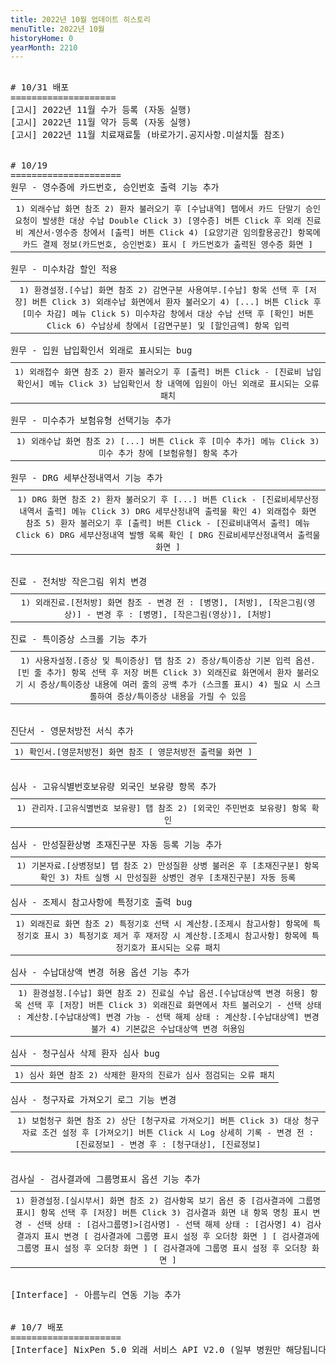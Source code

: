 ```yaml
---
title: 2022년 10월 업데이트 히스토리
menuTitle: 2022년 10월
historyHome: 0
yearMonth: 2210
---
```


<pre>

<bold># 10/31 배포</bold>
==================== 
<span class="box notice">[고시]</span> 2022년 11월 수가 등록 (자동 실행) 
<span class="box notice">[고시]</span> 2022년 11월 약가 등록 (자동 실행) 
<span class="box notice">[고시]</span> 2022년 11월 치료재료툴 (바로가기.공지사항.미설치툴 참조) 


<bold># 10/19</bold>
=====================
<span class="box jemu">원무</span> - 영수증에 카드번호, 승인번호 출력 기능 추가
<table style="width:100%; margin-bottom: 0; margin-top: 10px;">
    <tr>
<th style=" border-spacing: 5px; font-weight: normal">1) 외래수납 화면 참조
2) 환자 불러오기 후 [수납내역] 탭에서 카드 단말기 승인 요청이 발생한 대상 수납 Double Click
3) [영수증] 버튼 Click 후 외래 진료비 계산서·영수증 창에서 [출력] 버튼 Click
4) [요양기관 임의활용공간] 항목에 카드 결제 정보(카드번호, 승인번호) 표시

<a href="/images{{page.url}}/1.png" target="_blank"><img src="/images{{page.url}}/1.png" alt=""></a>[ 카드번호가 출력된 영수증 화면 ]
</th>
    </tr>
</table>
<span class="box jemu">원무</span> - 미수차감 할인 적용
<table style="width:100%; margin-bottom: 0; margin-top: 10px;">
    <tr>
<th style=" border-spacing: 5px; font-weight: normal">1) 환경설정.[수납] 화면 참조
2) 감면구분 사용여부.[수납] 항목 선택 후 [저장] 버튼 Click
3) 외래수납 화면에서 환자 불러오기
4) [...] 버튼 Click 후 [미수 차감] 메뉴 Click
5) 미수차감 창에서 대상 수납 선택 후 [확인] 버튼 Click
6) 수납상세 창에서 [감면구분] 및 [할인금액] 항목 입력
</th>
    </tr>
</table>
<span class="box jemu">원무</span> - 입원 납입확인서 외래로 표시되는 bug
<table style="width:100%; margin-bottom: 0; margin-top: 10px;">
    <tr>
<th style=" border-spacing: 5px; font-weight: normal">1) 외래접수 화면 참조
2) 환자 불러오기 후 [출력] 버튼 Click - [진료비 납입 확인서] 메뉴 Click
3) 납입확인서 창 내역에 입원이 아닌 외래로 표시되는 오류 패치
</th>
    </tr>
</table>
<span class="box jemu">원무</span> - 미수추가 보험유형 선택기능 추가
<table style="width:100%; margin-bottom: 0; margin-top: 10px;">
    <tr>
<th style=" border-spacing: 5px; font-weight: normal">1) 외래수납 화면 참조
2) [...] 버튼 Click 후 [미수 추가] 메뉴 Click
3) 미수 추가 창에 [보험유형] 항목 추가
</th>
    </tr>
</table>
<span class="box jemu">원무</span> - DRG 세부산정내역서 기능 추가
<table style="width:100%; margin-bottom: 0; margin-top: 10px;">
    <tr>
<th style=" border-spacing: 5px; font-weight: normal">1) DRG 화면 참조
2) 환자 불러오기 후 [...] 버튼 Click - [진료비세부산정내역서 출력] 메뉴 Click
3) DRG 세부산정내역 출력물 확인
4) 외래접수 화면 참조
5) 환자 불러오기 후 [출력] 버튼 Click - [진료비내역서 출력] 메뉴 Click
6) DRG 세부산정내역 발행 목록 확인

<a href="/images{{page.url}}/2.png" target="_blank"><img src="/images{{page.url}}/2.png" alt=""></a>[ DRG 진료비세부산정내역서 출력물 화면 ]
</th>
    </tr>
</table>

<span class="box chart">진료</span> - 전처방 작은그림 위치 변경
<table style="width:100%; margin-bottom: 0; margin-top: 10px;">
    <tr>
<th style=" border-spacing: 5px; font-weight: normal">1) 외래진료.[전처방] 화면 참조
    - 변경 전 : [병명], [처방], [작은그림(영상)]
    - 변경 후 : [병명], [작은그림(영상)], [처방]
</th>
    </tr>
</table>
<span class="box chart">진료</span> - 특이증상 스크롤 기능 추가
<table style="width:100%; margin-bottom: 0; margin-top: 10px;">
    <tr>
<th style=" border-spacing: 5px; font-weight: normal">1) 사용자설정.[증상 및 특이증상] 탭 참조
2) 증상/특이증상 기본 입력 옵션.[빈 줄 추가] 항목 선택 후 저장 버튼 Click
3) 외래진료 화면에서 환자 불러오기 시 증상/특이증상 내용에 여러 줄의 공백 추가 (스크롤 표시)
4) 필요 시 스크롤하여 증상/특이증상 내용을 가릴 수 있음
</th>
    </tr>
</table>

<span class="box diag">진단서</span> - 영문처방전 서식 추가
<table style="width:100%; margin-bottom: 0; margin-top: 10px;">
    <tr>
<th style=" border-spacing: 5px; font-weight: normal">1) 확인서.[영문처방전] 화면 참조

<a href="/images{{page.url}}/3.png" target="_blank"><img src="/images{{page.url}}/3.png" alt=""></a>[ 영문처방전 출력물 화면 ]
</th>
    </tr>
</table>

<span class="box inspect">심사</span> - 고유식별번호보유량 외국인 보유량 항목 추가
<table style="width:100%; margin-bottom: 0; margin-top: 10px;">
    <tr>
<th style=" border-spacing: 5px; font-weight: normal">1) 관리자.[고유식별번호 보유량] 탭 참조
2) [외국인 주민번호 보유량] 항목 확인
</th>
    </tr>
</table>
<span class="box inspect">심사</span> - 만성질환상병 초재진구분 자동 등록 기능 추가
<table style="width:100%; margin-bottom: 0; margin-top: 10px;">
    <tr>
<th style=" border-spacing: 5px; font-weight: normal">1) 기본자료.[상병정보] 탭 참조
2) 만성질환 상병 불러온 후 [초재진구분] 항목 확인
3) 차트 실행 시 만성질환 상병인 경우 [초재진구분] 자동 등록
</th>
    </tr>
</table>
<span class="box inspect">심사</span> - 조제시 참고사항에 특정기호 출력 bug
<table style="width:100%; margin-bottom: 0; margin-top: 10px;">
    <tr>
<th style=" border-spacing: 5px; font-weight: normal">1) 외래진료 화면 참조
2) 특정기호 선택 시 계산창.[조제시 참고사항] 항목에 특정기호 표시
3) 특정기호 제거 후 재저장 시 계산창.[조제시 참고사항] 항목에 특정기호가 표시되는 오류 패치
</th>
    </tr>
</table>
<span class="box inspect">심사</span> - 수납대상액 변경 허용 옵션 기능 추가
<table style="width:100%; margin-bottom: 0; margin-top: 10px;">
    <tr>
<th style=" border-spacing: 5px; font-weight: normal">1) 환경설정.[수납] 화면 참조
2) 진료실 수납 옵션.[수납대상액 변경 허용] 항목 선택 후 [저장] 버튼 Click
3) 외래진료 화면에서 차트 불러오기
    - 선택 상태 : 계산창.[수납대상액] 변경 가능
    - 선택 해제 상태 : 계산창.[수납대상액] 변경 불가
4) 기본값은 수납대상액 변경 허용임
</th>
    </tr>
</table>
<span class="box inspect">심사</span> - 청구심사 삭제 환자 심사 bug
<table style="width:100%; margin-bottom: 0; margin-top: 10px;">
    <tr>
<th style=" border-spacing: 5px; font-weight: normal">1) 심사 화면 참조
2) 삭제한 환자의 진료가 심사 점검되는 오류 패치
</th>
    </tr>
</table>
<span class="box inspect">심사</span> - 청구자료 가져오기 로그 기능 변경
<table style="width:100%; margin-bottom: 0; margin-top: 10px;">
    <tr>
<th style=" border-spacing: 5px; font-weight: normal">1) 보험청구 화면 참조
2) 상단 [청구자료 가져오기] 버튼 Click
3) 대상 청구 자료 조건 설정 후 [가져오기] 버튼 Click 시 Log 상세히 기록
    - 변경 전 : [진료정보]
    - 변경 후 : [청구대상], [진료정보]
</th>
    </tr>
</table>

<span class="box lab">검사실</span> - 검사결과에 그룹명표시 옵션 기능 추가
<table style="width:100%; margin-bottom: 0; margin-top: 10px;">
    <tr>
<th style=" border-spacing: 5px; font-weight: normal">1) 환경설정.[실시부서] 화면 참조
2) 검사항목 보기 옵션 중 [검사결과에 그룹명 표시] 항목 선택 후 [저장] 버튼 Click
3) 검사결과 화면 내 항목 명칭 표시 변경
    - 선택 상태 : [검사그룹명]>[검사명]
    - 선택 해제 상태 : [검사명]
4) 검사결과지 표시 변경

<a href="/images{{page.url}}/4.png" target="_blank"><img src="/images{{page.url}}/4.png" alt=""></a>[ 검사결과에 그룹명 표시 설정 후 오더창 화면 ]

<a href="/images{{page.url}}/5.png" target="_blank"><img src="/images{{page.url}}/5.png" alt=""></a>[ 검사결과에 그룹명 표시 설정 후 오더창 화면 ]

<a href="/images{{page.url}}/6.png" target="_blank"><img src="/images{{page.url}}/6.png" alt=""></a>[ 검사결과에 그룹명 표시 설정 후 오더창 화면 ]
</th>
    </tr>
</table>

<span class="box other">[Interface]</span> - 아름누리 연동 기능 추가


<bold># 10/7 배포</bold>
=====================
<span class="box other">[Interface]</span> NixPen 5.0 외래 서비스 API V2.0 (일부 병원만 해당됩니다.)

</pre>
